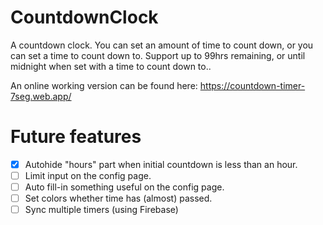 # CountdownClock
A countdown clock. You can set an amount of time to count down, or you can set a time to count down to. Support up to 99hrs remaining, or until midnight when set with a time to count down to..

An online working version can be found here: https://countdown-timer-7seg.web.app/

# Future features
- [x] Autohide "hours" part when initial countdown is less than an hour.
- [ ] Limit input on the config page.
- [ ] Auto fill-in something useful on the config page.
- [ ] Set colors whether time has (almost) passed.
- [ ] Sync multiple timers (using Firebase)

